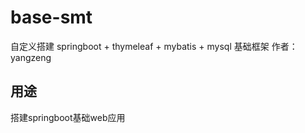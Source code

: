 # base-smt
自定义搭建 springboot + thymeleaf + mybatis + mysql  基础框架
作者：yangzeng

## 用途
搭建springboot基础web应用
